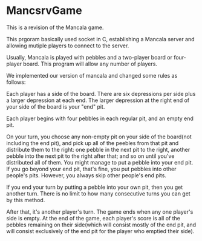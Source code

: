 # MancsrvGame
This is a revision of the Mancala game.

This prgoram basically used socket in C, establishing a Mancala server and allowing mutiple players to connect to the server.

Usually, Mancala is played with pebbles and a two-player board or four-player board. This program will allow any number of players.

We implemented our version of mancala and changed some rules as follows:

Each player has a side of the board. There are six depressions per side plus a larger depression at each end. The larger depression at the right end of your side of the board is your "end" pit.

Each player begins with four pebbles in each regular pit, and an empty end pit.

On your turn, you choose any non-empty pit on your side of the board(not including the end pit), and pick up all of the peebles from that pit and distribute them to the right: one pebble in the next pit to the right, another pebble into the next pit to the right after that; and so on until you've distributed all of them. You might manage to put a pebble into your end pit. If you go beyond your end pit, that's fine, you put pebbles into other people's pits. However, you always skip other people's end pits.

If you end your turn by putting a pebble into your own pit, then you get another turn. There is no limit to how many consecutive turns you can get by this method.

After that, it's another player's turn. The game ends when any one player's side is empty. At the end of the game, each player's score is all of the pebbles remaining on their side(which will consist mostly of the end pit, and will consist exclusively of the end pit for the player who emptied their side).

